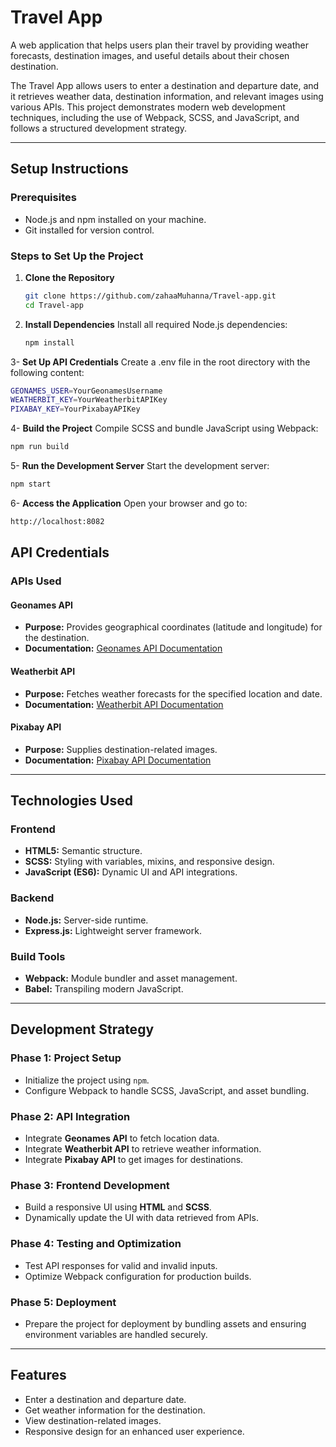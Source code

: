 # Travel App

A web application that helps users plan their travel by providing weather forecasts, destination images, and useful details about their chosen destination.

The Travel App allows users to enter a destination and departure date, and it retrieves weather data, destination information, and relevant images using various APIs. This project demonstrates modern web development techniques, including the use of Webpack, SCSS, and JavaScript, and follows a structured development strategy.

---

## Setup Instructions

### Prerequisites
- Node.js and npm installed on your machine.
- Git installed for version control.

### Steps to Set Up the Project
1. **Clone the Repository**
   ```bash
   git clone https://github.com/zahaaMuhanna/Travel-app.git
   cd Travel-app

2. **Install Dependencies** Install all required Node.js dependencies:
   ```bash
   npm install

3- **Set Up API Credentials** Create a .env file in the root directory with the following content:
   ```bash
   GEONAMES_USER=YourGeonamesUsername
   WEATHERBIT_KEY=YourWeatherbitAPIKey
   PIXABAY_KEY=YourPixabayAPIKey
   ```

4- **Build the Project** Compile SCSS and bundle JavaScript using Webpack:
   ```bash
   npm run build
   ```

5- **Run the Development Server** Start the development server:
   ```bash
   npm start
   ```

6- **Access the Application** Open your browser and go to:
   ```bash
   http://localhost:8082
   ```

## API Credentials

### APIs Used

#### Geonames API
- **Purpose:** Provides geographical coordinates (latitude and longitude) for the destination.
- **Documentation:** [Geonames API Documentation](http://www.geonames.org/export/web-services.html)

#### Weatherbit API
- **Purpose:** Fetches weather forecasts for the specified location and date.
- **Documentation:** [Weatherbit API Documentation](https://www.weatherbit.io/api)

#### Pixabay API
- **Purpose:** Supplies destination-related images.
- **Documentation:** [Pixabay API Documentation](https://pixabay.com/api/docs/)

---

## Technologies Used

### Frontend
- **HTML5:** Semantic structure.
- **SCSS:** Styling with variables, mixins, and responsive design.
- **JavaScript (ES6):** Dynamic UI and API integrations.

### Backend
- **Node.js:** Server-side runtime.
- **Express.js:** Lightweight server framework.

### Build Tools
- **Webpack:** Module bundler and asset management.
- **Babel:** Transpiling modern JavaScript.

---

## Development Strategy

### Phase 1: Project Setup
- Initialize the project using `npm`.
- Configure Webpack to handle SCSS, JavaScript, and asset bundling.

### Phase 2: API Integration
- Integrate **Geonames API** to fetch location data.
- Integrate **Weatherbit API** to retrieve weather information.
- Integrate **Pixabay API** to get images for destinations.

### Phase 3: Frontend Development
- Build a responsive UI using **HTML** and **SCSS**.
- Dynamically update the UI with data retrieved from APIs.

### Phase 4: Testing and Optimization
- Test API responses for valid and invalid inputs.
- Optimize Webpack configuration for production builds.

### Phase 5: Deployment
- Prepare the project for deployment by bundling assets and ensuring environment variables are handled securely.

---

## Features
- Enter a destination and departure date.
- Get weather information for the destination.
- View destination-related images.
- Responsive design for an enhanced user experience.


